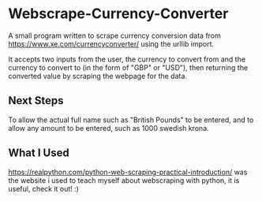 # Webscrape-Currency-Converter

A small program written to scrape currency conversion data from https://www.xe.com/currencyconverter/ using the urllib import.

It accepts two inputs from the user, the currency to convert from and the currency to convert to (in the form of "GBP" or "USD"), then returning the converted value by scraping the webpage for the data.

## Next Steps

To allow the actual full name such as "British Pounds" to be entered, and to allow any amount to be entered, such as 1000 swedish krona.


## What I Used

https://realpython.com/python-web-scraping-practical-introduction/ was the website i used to teach myself about webscraping with python, it is useful, check it out! :)

